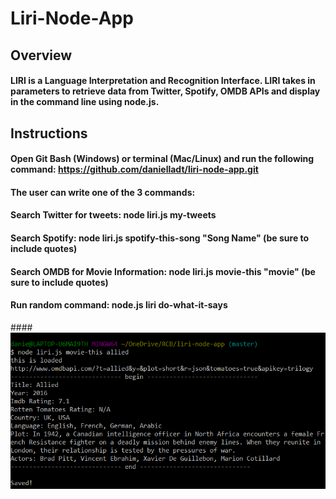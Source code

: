 # Liri-Node-App

## Overview

#### LIRI is a Language Interpretation and Recognition Interface. LIRI  takes in parameters to retrieve data from Twitter, Spotify, OMDB APIs and display in the command line using node.js.

## Instructions
#### Open Git Bash (Windows) or terminal (Mac/Linux) and run the following command: https://github.com/danielladt/liri-node-app.git

#### The user can write one of the 3 commands: 

#### Search Twitter for tweets: node liri.js my-tweets <twitter User Name>
#### Search Spotify: node liri.js spotify-this-song "Song Name" (be sure to include quotes)
#### Search OMDB for Movie Information: node liri.js movie-this "movie" (be sure to include quotes)
#### Run random command: node.js liri do-what-it-says

####![Movie Snippet](images/movie-snippet-liri.png)
